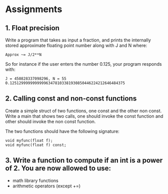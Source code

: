 # Assignments

## 1. Float precision
Write a program that takes as input a fraction, and prints the internally stored approximate floating point number along with J and N where:

```
Approx ~= J/2**N
```

So for instance if the user enters the number 0.125, your program responds with:

```
J = 450828337098296, N = 55
0.125129999999999963478103381930850446224212646484375
```

## 2. Calling const and non-const functions

Create a simple struct of two functions, one const and the other non const. Write a main that shows
two calls, one should invoke the const function and other should invoke the non const function.

The two functions should have the following signature:

```
void myfunc(float f);
void myfunc(float f) const;
```

## 3. Write a function to compute if an int is a power of 2. You are now allowed to use:

- math library functions
- arithmetic operators (except +=)
